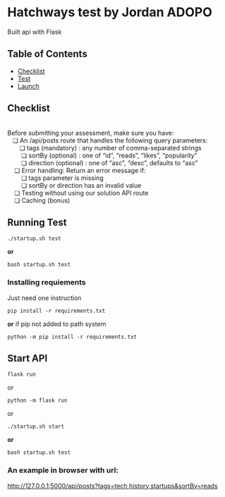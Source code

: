# Hatchways test by Jordan ADOPO
Built api with Flask

## Table of Contents

- [Checklist](#about)
- [Test](#test)
- [Launch](#launch_api)

## Checklist <a name = "about"></a>

<br/>Before submitting your assessment, make sure you have:
<br/>&nbsp;&nbsp;    ❏ An /api/posts route that handles the following query parameters:
<br/>&nbsp;&nbsp;&nbsp;&nbsp;&nbsp;&nbsp;        ❏ tags (mandatory) : any number of comma-separated strings
<br/> &nbsp;&nbsp; &nbsp;&nbsp;&nbsp;&nbsp;      ❏ sortBy (optional) : one of “id”, “reads”, “likes”, “popularity”
<br/> &nbsp;&nbsp; &nbsp;&nbsp;&nbsp;&nbsp;      ❏ direction (optional) : one of “asc”, “desc”, defaults to “asc”
<br/>&nbsp; &nbsp;   ❏ Error handling: Return an error message if:
<br/> &nbsp;&nbsp; &nbsp;&nbsp;&nbsp;&nbsp;      ❏ tags parameter is missing
<br/> &nbsp;&nbsp;  &nbsp;&nbsp;&nbsp;&nbsp;     ❏ sortBy or direction has an invalid value
<br/>&nbsp; &nbsp;   ❏ Testing without using our solution API route
<br/>&nbsp; &nbsp;   ❏ Caching (bonus)

## Running Test <a name = "test"></a>
```
./startup.sh test 
```
<b>or</b> 
```
bash startup.sh test
```



### Installing requiements

Just need one instruction

```
pip install -r requirements.txt
```
<b>or</b> if pip not added to path system
```
python -m pip install -r requirements.txt
```

## Start API <a name = "launch_api"></a>

```
flask run 
```
or
```
python -m flask run 
```
or
```
./startup.sh start 
```
<b>or</b> 
```
bash startup.sh test
```

### An example in browser with url:
http://127.0.0.1:5000/api/posts?tags=tech,history,startups&sortBy=reads
